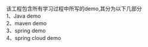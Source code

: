 该工程包含所有学习过程中所写的demo,其分为以下几部分 <br>
1、Java demo <br>
2、maven demo <br>
3、spring demo <br>
4、spring cloud demo <br>
